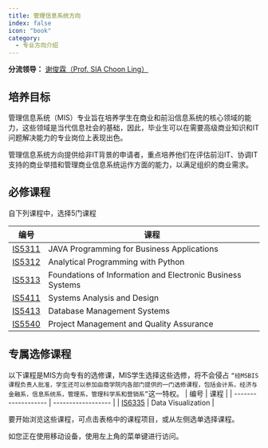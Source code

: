 ```yaml
---
title: 管理信息系统方向
index: false
icon: "book"
category:
  - 专业方向介绍
---
```


**分流领导：** [谢俊霖（Prof. SIA Choon Ling）](https://www.cb.cityu.edu.hk/staff/iscl/)

## 培养目标

管理信息系统（MIS）专业旨在培养学生在商业和前沿信息系统的核心领域的能力，这些领域是当代信息社会的基础，因此，毕业生可以在需要高级商业知识和IT问题解决能力的专业岗位上表现出色。

管理信息系统方向提供给非IT背景的申请者，重点培养他们在评估前沿IT、协调IT支持的商业举措和管理商业信息系统运作方面的能力，以满足组织的商业需求。

## 必修课程

自下列课程中，选择5门课程

| 编号                | 课程                                                       |
| ------------------- | ---------------------------------------------------------- |
| [IS5311](Core_Course/IS5311.md) | JAVA Programming for Business Applications                 |
| [IS5312](Core_Course/IS5312.md) | Analytical Programming with Python                         |
| [IS5313](Core_Course/IS5313.md) | Foundations of Information and Electronic Business Systems |
| [IS5411](Core_Course/IS5411.md) | Systems Analysis and Design                                |
| [IS5413](Core_Course/IS5413.md) | Database Management Systems                                |
| [IS5540](Core_Course/IS5540.md) | Project Management and Quality Assurance                   |

## 专属选修课程

以下课程是MIS方向专有的选修课，MIS学生选择这些选修，将不会侵占 `“经MSBIS课程负责人批准，学生还可以参加由商学院内各部门提供的一门选修课程，包括会计系，经济与金融系，信息系统系，管理系，管理科学系和营销系”`这一特权。
| 编号                | 课程               |
| ------------------- | ------------------ |
| [IS6335](MIS_Elective/IS6335.md) | Data Visualization |

要开始浏览这些课程，可点击表格中的课程项目，或从左侧选单选择课程。

如您正在使用移动设备，使用左上角的菜单键进行访问。
